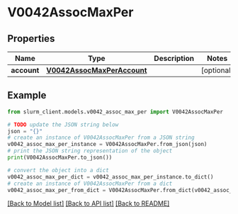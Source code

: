 # V0042AssocMaxPer


## Properties

Name | Type | Description | Notes
------------ | ------------- | ------------- | -------------
**account** | [**V0042AssocMaxPerAccount**](V0042AssocMaxPerAccount.md) |  | [optional] 

## Example

```python
from slurm_client.models.v0042_assoc_max_per import V0042AssocMaxPer

# TODO update the JSON string below
json = "{}"
# create an instance of V0042AssocMaxPer from a JSON string
v0042_assoc_max_per_instance = V0042AssocMaxPer.from_json(json)
# print the JSON string representation of the object
print(V0042AssocMaxPer.to_json())

# convert the object into a dict
v0042_assoc_max_per_dict = v0042_assoc_max_per_instance.to_dict()
# create an instance of V0042AssocMaxPer from a dict
v0042_assoc_max_per_from_dict = V0042AssocMaxPer.from_dict(v0042_assoc_max_per_dict)
```
[[Back to Model list]](../README.md#documentation-for-models) [[Back to API list]](../README.md#documentation-for-api-endpoints) [[Back to README]](../README.md)


